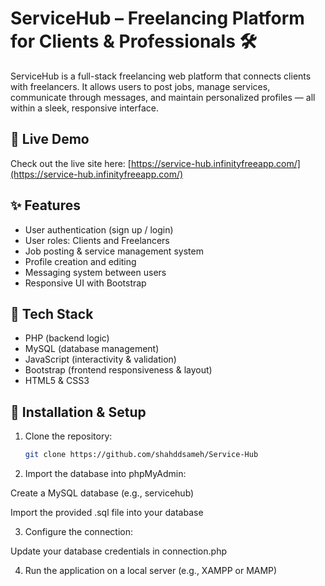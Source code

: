 # ServiceHub – Freelancing Platform for Clients & Professionals 🛠️

ServiceHub is a full-stack freelancing web platform that connects clients with freelancers. It allows users to post jobs, manage services, communicate through messages, and maintain personalized profiles — all within a sleek, responsive interface.

## 🚀 Live Demo

Check out the live site here: [https://service-hub.infinityfreeapp.com/](https://service-hub.infinityfreeapp.com/)

## ✨ Features

- User authentication (sign up / login)
- User roles: Clients and Freelancers
- Job posting & service management system
- Profile creation and editing
- Messaging system between users
- Responsive UI with Bootstrap

## 🧰 Tech Stack

- PHP (backend logic)
- MySQL (database management)
- JavaScript (interactivity & validation)
- Bootstrap (frontend responsiveness & layout)
- HTML5 & CSS3

## 📂 Installation & Setup

1. Clone the repository:

   ```bash
   git clone https://github.com/shahddsameh/Service-Hub

2. Import the database into phpMyAdmin:

Create a MySQL database (e.g., servicehub)

Import the provided .sql file into your database

3. Configure the connection:

Update your database credentials in connection.php 

4. Run the application on a local server (e.g., XAMPP or MAMP)
